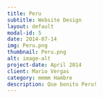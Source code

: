 ```yaml
---
title: Peru
subtitle: Website Design
layout: default
modal-id: 5
date: 2014-07-14
img: Peru.png
thumbnail: Peru.png
alt: image-alt
project-date: April 2014
client: Mario Vergas
category: mmmm Hambre
description: Que bonito Peru!
---
```

